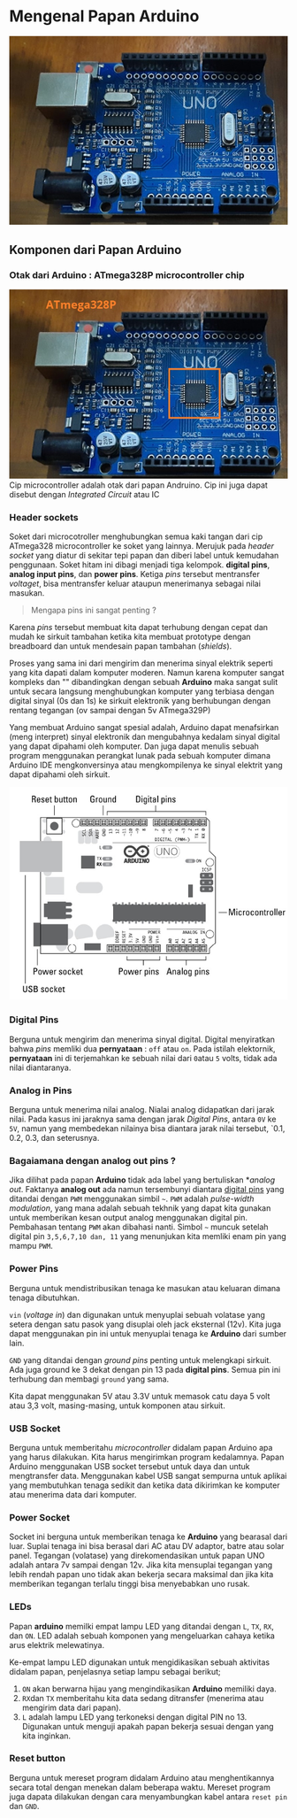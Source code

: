 # Mengenal Papan Arduino
![Arduino](../aset/papan.jpeg)

## Komponen dari Papan Arduino
### Otak dari Arduino : ATmega328P microcontroller chip
![otak arduino](../aset/ATmega328P_Microcontroller.jpg)
Cip microcontroller adalah otak dari papan Andruino. Cip ini juga dapat disebut dengan *Integrated Circuit* atau IC

### Header sockets
Soket dari microcotroller menghubungkan semua kaki tangan dari cip ATmega328 microcontroller ke soket yang lainnya. Merujuk pada *header socket* yang diatur di sekitar tepi papan dan diberi label untuk kemudahan penggunaan. Soket hitam ini dibagi menjadi tiga kelompok. **digital pins**, **analog input pins**, dan **power pins**. Ketiga *pins* tersebut mentransfer *voltaget*, bisa mentransfer keluar ataupun menerimanya sebagai nilai masukan.

> Mengapa pins ini sangat penting ?

Karena *pins* tersebut membuat kita dapat terhubung dengan cepat dan mudah ke sirkuit tambahan ketika kita membuat prototype dengan breadboard dan untuk mendesain papan tambahan (*shields*).

Proses yang sama ini dari mengirim dan menerima sinyal elektrik seperti yang kita dapati dalam komputer moderen. Namun karena komputer sangat kompleks dan "" dibandingkan dengan sebuah **Arduino** maka sangat sulit untuk secara langsung menghubungkan komputer yang terbiasa dengan digital sinyal (0s dan 1s) ke sirkuit elektronik yang berhubungan dengan rentang tegangan (ov sampai dengan 5v ATmega329P)

Yang membuat Arduino sangat spesial adalah, Arduino dapat menafsirkan (meng interpret) sinyal elektronik dan mengubahnya kedalam sinyal digital yang dapat dipahami oleh komputer. Dan juga dapat menulis sebuah program menggunakan perangkat lunak pada sebuah komputer dimana Arduino IDE mengkonversinya atau mengkompilenya ke sinyal elektrit yang dapat dipahami oleh sirkuit.

![Board Arduino](../aset/Arduino_Board.jpeg)

### Digital Pins
Berguna untuk mengirim dan menerima sinyal digital. Digital menyiratkan bahwa *pins* memliki dua **pernyataan** : `off` atau `on`. Pada istilah elektornik, **pernyataan** ini di terjemahkan ke sebuah nilai dari `0`atau `5` volts, tidak ada nilai diantaranya.

### Analog in Pins
Berguna untuk menerima nilai analog. Nialai analog didapatkan dari jarak nilai. Pada kasus ini jaraknya sama dengan jarak *Digital Pins*, antara `0V` ke `5V`, namun yang membedekan nilainya bisa diantara jarak nilai tersebut, `0.1, 0.2, 0.3, dan seterusnya.

### Bagaiamana dengan analog out pins ?
Jika dilihat pada papan **Arduino** tidak ada label yang bertuliskan **analog out*. Faktanya **analog out** ada namun tersembunyi diantara [digital pins](#Digital-Pins) yang ditandai dengan `PWM` menggunakan simbil `~`. `PWM` adalah *pulse-width modulation*, yang mana adalah sebuah tekhnik yang dapat kita gunakan untuk memberikan kesan output analog menggunakan digital pin. Pembahasan tentang `PWM` akan dibahasi nanti. Simbol `~` muncuk setelah digital pin `3,5,6,7,10 dan, 11` yang menunjukan kita memliki enam pin yang mampu `PWM`.

### Power Pins
Berguna untuk mendistribusikan tenaga ke masukan atau keluaran dimana tenaga dibutuhkan.

`vin` (*voltage in*) dan digunakan untuk menyuplai sebuah volatase yang setera dengan satu pasok yang disuplai oleh jack eksternal (12v). Kita juga dapat menggunakan pin ini untuk menyuplai tenaga ke **Arduino** dari sumber lain.

`GND` yang ditandai dengan *ground pins* penting untuk melengkapi sirkuit. Ada juga ground ke 3 dekat dengan pin 13 pada **digital pins**. Semua pin ini terhubung dan membagi `ground` yang sama.

Kita dapat menggunakan 5V atau 3.3V untuk memasok catu daya 5 volt atau 3,3 volt, masing-masing, untuk komponen atau sirkuit.

### USB Socket
Berguna untuk memberitahu *microcontroller* didalam papan Arduino apa yang harus dilakukan. Kita harus mengirimkan program kedalamnya. Papan Arduino menggunakan USB socket tersebut untuk daya dan untuk mengtransfer data. Menggunakan kabel USB sangat sempurna untuk aplikai yang membutuhkan tenaga sedikit dan ketika data dikirimkan ke komputer atau menerima data dari komputer.

### Power Socket
Socket ini berguna untuk memberikan tenaga ke **Arduino** yang bearasal dari luar. Suplai tenaga ini bisa berasal dari AC atau DV adaptor, batre atau solar panel.
Tegangan (volatase) yang direkomendasikan untuk papan UNO adalah antara 7v sampai dengan 12v. Jika kita mensuplai tegangan yang lebih rendah papan uno tidak akan bekerja secara maksimal dan jika kita memberikan tegangan terlalu tinggi bisa menyebabkan uno rusak.

### LEDs
Papan **arduino** memilki empat lampu LED yang ditandai dengan `L`, `TX`, `RX`, dan `ON`. LED adalah sebuah komponen yang mengeluarkan cahaya ketika arus elektrik melewatinya.

Ke-empat lampu LED digunakan untuk mengidikasikan sebuah aktivitas didalam papan, penjelasnya setiap lampu sebagai berikut;
1. `ON` akan berwarna hijau yang mengindikasikan **Arduino** memiliki daya.
2. `RX`dan `TX` memberitahu kita data sedang ditransfer (menerima atau mengirim data dari papan).
3. `L` adalah lampu LED yang terkoneksi dengan digital PIN no 13. Digunakan untuk menguji apakah papan bekerja sesuai dengan yang kita inginkan.

### Reset button
Berguna untuk mereset program didalam Arduino atau menghentikannya secara total dengan menekan dalam beberapa waktu. Mereset program juga dapata dilakukan dengan cara menyambungkan kabel antara `reset pin` dan `GND`.